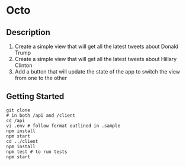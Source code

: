 # Octo

## Description

1. Create a simple view that will get all the latest tweets about Donald Trump
2. Create a simple view that will get all the latest tweets about Hillary Clinton
3. Add a button that will update the state of the app to switch the view from one to the other

## Getting Started

```
git clone
# in both /api and /client
cd /api
vi .env # follow format outlined in .sample
npm install
npm start
cd ../client
npm install
npm test # to run tests
npm start
```
